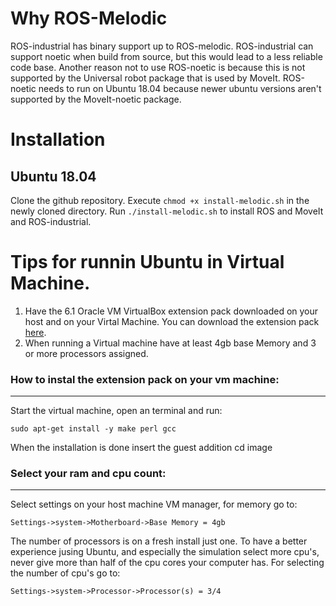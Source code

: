 # Why ROS-Melodic
ROS-industrial has binary support up to ROS-melodic. ROS-industrial can support noetic when build from source, but this would lead to a less reliable code base. Another reason not to use ROS-noetic is because this is not supported by the Universal robot package that is used by MoveIt. ROS-noetic needs to run on Ubuntu 18.04 because newer ubuntu versions aren't supported by the MoveIt-noetic package.

# Installation
## Ubuntu 18.04

Clone the github repository.
Execute `chmod +x install-melodic.sh` in the newly cloned directory.
Run `./install-melodic.sh` to install ROS and MoveIt and ROS-industrial.

# Tips for runnin Ubuntu in Virtual Machine.

1. Have the 6.1 Oracle VM VirtualBox extension pack downloaded on your host and on your Virtal Machine. You can download the extension pack [here](https://www.virtualbox.org/wiki/Downloads).
2. When running a Virtual machine have at least 4gb base Memory and 3 or more processors assigned.

### How to instal the extension pack on your vm machine:
---
Start the virtual machine, open an terminal and run:
```
sudo apt-get install -y make perl gcc
```
When the installation is done insert the guest addition cd image

### Select your ram and cpu count:
---
Select settings on your host machine VM manager, for memory go to:
```
Settings->system->Motherboard->Base Memory = 4gb
```
The number of processors is on a fresh install just one. To have a better experience jusing Ubuntu, and especially the simulation select more cpu's, never give more than half of the cpu cores your computer has. For selecting the number of cpu's go to:
```
Settings->system->Processor->Processor(s) = 3/4
```



